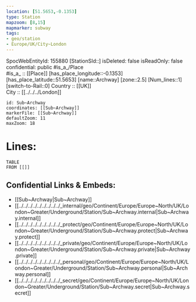 ```yaml
---
location: [51.5653,-0.1353] 
type: Station 
mapzoom: [8,15] 
mapmarker: subway 
tags:
- geo/station
- Europe/UK/City~London
---
```

SpocWebEntityId: 155880
[StationSId::] 
isDeleted: false
isReadOnly: false
confidential: public
#is_a_/Place  
#is_a_ :: [[Place]] 
[has_place_longitude::-0.1353] 
[has_place_latitude::51.5653] 
[name::Archway] 
[zone::2.5] 
[Num_lines::1] 
[switch-to-Rail::0] 
Country :: [[UK]]  
City :: [[../../../London]]  


```leaflet
id: Sub~Archway
coordinates: [[Sub~Archway]] 
markerFile: [[Sub~Archway]] 
defaultZoom: 11 
maxZoom: 18
```


# Lines: 
```dataview
TABLE 
FROM [[]] 
```

## Confidential Links & Embeds: 
- [[Sub~Archway|Sub~Archway]] 
- [[../../../../../../../../../_internal/geo/Continent/Europe/Europe~North/UK/London~Greater/Underground/Station/Sub~Archway.internal|Sub~Archway.internal]] 
- [[../../../../../../../../../_protect/geo/Continent/Europe/Europe~North/UK/London~Greater/Underground/Station/Sub~Archway.protect|Sub~Archway.protect]] 
- [[../../../../../../../../../_private/geo/Continent/Europe/Europe~North/UK/London~Greater/Underground/Station/Sub~Archway.private|Sub~Archway.private]] 
- [[../../../../../../../../../_personal/geo/Continent/Europe/Europe~North/UK/London~Greater/Underground/Station/Sub~Archway.personal|Sub~Archway.personal]] 
- [[../../../../../../../../../_secret/geo/Continent/Europe/Europe~North/UK/London~Greater/Underground/Station/Sub~Archway.secret|Sub~Archway.secret]] 
